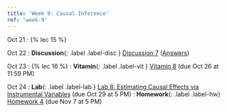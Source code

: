 ```yaml
---
title: 'Week 9: Causal Inference'
ref: 'week-9'
---
```


Oct 21
: {% lec 15 %}

Oct 22
: **Discussion**{: .label .label-disc } [Discussion 7](https://drive.google.com/file/d/1NlR1D3zpABxO-2xxGh2CIKEQQicHTqMh/view?usp=sharing)  ([Answers](https://drive.google.com/file/d/1IRjrUDzbBdfwHtwx63FHnFjoybyf1-fY/view?usp=sharing))

Oct 23
: {% lec 16 %}
: **Vitamin**{: .label .label-vit } [Vitamin 8](https://www.gradescope.com/courses/1104495) (due Oct 26 at 11:59 PM)

Oct 24
: **Lab**{: .label .label-lab } [Lab 8: Estimating Causal Effects via Instrumental Variables](https://data102.datahub.berkeley.edu/) (due Oct 29 at 5 PM)
: **Homework**{: .label .label-hw} [Homework 4](https://data102.datahub.berkeley.edu/) (due Nov 7 at 5 PM)
